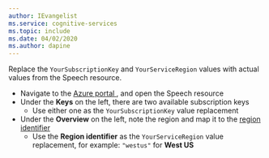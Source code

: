 ```yaml
---
author: IEvangelist
ms.service: cognitive-services
ms.topic: include
ms.date: 04/02/2020
ms.author: dapine
---
```


Replace the `YourSubscriptionKey` and `YourServiceRegion` values with actual values from the Speech resource.

- Navigate to the <a href="https://portal.azure.com/" target="_blank">Azure portal <span class="docon docon-navigate-external x-hidden-focus"></span></a>, and open the Speech resource
- Under the **Keys** on the left, there are two available subscription keys
    - Use either one as the `YourSubscriptionKey` value replacement
- Under the **Overview** on the left, note the region and map it to the <a href="https://aka.ms/speech/sdkregion" target="_blank">region identifier <span class="docon docon-navigate-external x-hidden-focus"></span></a>
    - Use the **Region identifier** as the `YourServiceRegion` value replacement, for example: `"westus"` for **West US**